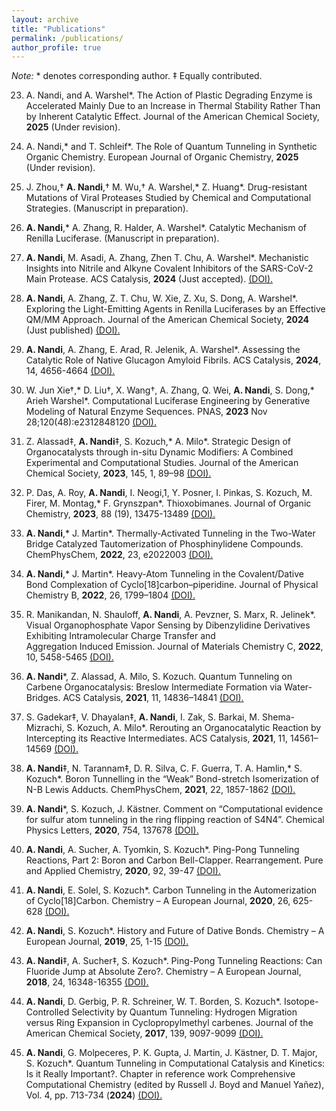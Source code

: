 ```yaml
---
layout: archive
title: "Publications"
permalink: /publications/
author_profile: true
---
```


_Note:_ * denotes corresponding author. ‡ Equally contributed. 

23. A. Nandi, and A. Warshel*.
    The Action of Plastic Degrading Enzyme is Accelerated Mainly Due to an Increase in Thermal Stability Rather Than by        Inherent Catalytic Effect.
    Journal of the American Chemical Society, __2025__ (Under revision).

22. A. Nandi,* and T. Schleif*. 
    The Role of Quantum Tunneling in Synthetic Organic Chemistry.
    European Journal of Organic Chemistry, __2025__ (Under revision).
    
21. J. Zhou,† __A. Nandi__,† M. Wu,† A. Warshel,* Z. Huang*. 
    Drug-resistant Mutations of Viral Proteases Studied by Chemical and Computational Strategies.
    (Manuscript in preparation).

20. __A. Nandi__,* A. Zhang, R. Halder, A. Warshel*.
    Catalytic Mechanism of Renilla Luciferase.
    (Manuscript in preparation).

19. __A. Nandi__, M. Asadi, A. Zhang, Zhen T. Chu, A. Warshel*.
    Mechanistic Insights into Nitrile and Alkyne Covalent Inhibitors of the SARS-CoV-2 Main Protease.
    ACS Catalysis, __2024__ (Just accepted). [(DOI).](https://pubs.acs.org/doi/abs/10.1021/acscatal.4c06020)
    
18. __A. Nandi__, A. Zhang, Z. T. Chu, W. Xie, Z. Xu, S. Dong, A. Warshel*.
    Exploring the Light-Emitting Agents in Renilla Luciferases by an Effective QM/MM Approach.
    Journal of the American Chemical Society, __2024__ (Just published) [(DOI).](https://pubs.acs.org/doi/10.1021/jacs.4c00963)  

17. __A. Nandi__, A. Zhang, E. Arad, R. Jelenik, A. Warshel*.
    Assessing the Catalytic Role of Native Glucagon Amyloid Fibrils.
    ACS Catalysis, __2024__, 14, 4656-4664 [(DOI).](https://pubs.acs.org/doi/10.1021/acscatal.4c00452)

16. W. Jun Xie†,* D. Liu†, X. Wang†, A. Zhang, Q. Wei, __A. Nandi__, S. Dong,* Arieh Warshel*.
    Computational Luciferase Engineering by Generative Modeling of Natural Enzyme Sequences.
    PNAS, __2023__ Nov 28;120(48):e2312848120 [(DOI).](https://www.pnas.org/doi/full/10.1073/pnas.2312848120)

15. Z. Alassad‡, __A. Nandi__‡, S. Kozuch,* A. Milo*.
    Strategic Design of Organocatalysts through in-situ Dynamic Modifiers: A Combined Experimental and Computational 
    Studies.
    Journal of the American Chemical Society, __2023__, 145, 1, 89–98 [(DOI).](https://pubs.acs.org/doi/abs/10.1021/jacs.2c08302)

14. P. Das, A. Roy, __A. Nandi__, I. Neogi,1, Y. Posner, I. Pinkas, S. Kozuch, M. Firer, M. Montag,* F. Grynszpan*. 
    Thioxobimanes.
    Journal of Organic Chemistry, __2023__, 88 (19), 13475-13489 [(DOI).](https://pubs.acs.org/doi/10.1021/acs.joc.3c00873)
   
13. __A. Nandi__,* J. Martin*.
    Thermally-Activated Tunneling in the Two-Water Bridge Catalyzed Tautomerization of Phosphinylidene Compounds.       
    ChemPhysChem, __2022__, 23, e2022003 [(DOI).](https://chemistry-europe.onlinelibrary.wiley.com/doi/10.1002/cphc.202200396) 

12. __A. Nandi__,* J. Martin*.
    Heavy-Atom Tunneling in the Covalent/Dative Bond Complexation of Cyclo[18]carbon–piperidine.
    Journal of Physical Chemistry B, __2022__, 26, 1799–1804 [(DOI).](https://pubs.acs.org/doi/10.1021/acs.jpcb.2c00218)

11. R. Manikandan, N. Shauloff, __A. Nandi__, A. Pevzner, S. Marx, R. Jelinek*.
    Visual Organophosphate Vapor Sensing by Dibenzylidine Derivatives Exhibiting Intramolecular Charge Transfer and    
    Aggregation Induced Emission.
    Journal of Materials Chemistry C, __2022__, 10, 5458-5465 [(DOI).](https://pubs.rsc.org/en/content/articlelanding/2022/tc/d1tc05566f)
    
10. __A. Nandi__*, Z. Alassad, A. Milo, S. Kozuch.
    Quantum Tunneling on Carbene Organocatalysis: Breslow Intermediate Formation via Water-Bridges.
    ACS Catalysis, __2021__, 11, 14836–14841 [(DOI).](https://pubs.acs.org/doi/10.1021/acscatal.1c04475)

 9. S. Gadekar‡, V. Dhayalan‡, __A. Nandi__, I. Zak, S. Barkai, M. Shema-Mizrachi, S. Kozuch, A. Milo*.
    Rerouting an Organocatalytic Reaction by Intercepting its Reactive Intermediates.
    ACS Catalysis, __2021__, 11, 14561–14569 [(DOI).](https://pubs.acs.org/doi/10.1021/acscatal.1c04583)
    
 8. __A. Nandi__‡, N. Tarannam‡, D. R. Silva, C. F. Guerra, T. A. Hamlin,* S. Kozuch*.
    Boron Tunnelling in the “Weak” Bond-stretch Isomerization of N-B Lewis Adducts.
    ChemPhysChem, __2021__, 22, 1857-1862 [(DOI).](https://chemistry-europe.onlinelibrary.wiley.com/doi/10.1002/cphc.202100505)

 7. __A. Nandi__*, S. Kozuch, J. Kästner.
    Comment on “Computational evidence for sulfur atom tunneling in the ring flipping reaction of S4N4”.
    Chemical Physics Letters, __2020__, 754, 137678 [(DOI).](https://www.sciencedirect.com/science/article/pii/S0009261420305935)

 6. __A. Nandi__, A. Sucher, A. Tyomkin, S. Kozuch*.
    Ping-Pong Tunneling Reactions, Part 2: Boron and Carbon Bell-Clapper. 
    Rearrangement. Pure and Applied Chemistry, __2020__, 92, 39-47 [(DOI).](https://www.degruyter.com/document/doi/10.1515/pac-2019-0401/html)
     
 5. __A. Nandi__, E. Solel, S. Kozuch*.
    Carbon Tunneling in the Automerization of Cyclo[18]Carbon.
    Chemistry – A European Journal, __2020__, 26, 625-628 [(DOI).](https://chemistry-europe.onlinelibrary.wiley.com/doi/10.1002/chem.201904929)
     
 4. __A. Nandi__, S. Kozuch*.
    History and Future of Dative Bonds.
    Chemistry – A European Journal, __2019__, 25, 1-15 [(DOI).](https://chemistry-europe.onlinelibrary.wiley.com/doi/10.1002/chem.201903736)

 3. __A. Nandi__‡, A. Sucher‡, S. Kozuch*.
    Ping-Pong Tunneling Reactions: Can Fluoride Jump at Absolute Zero?.
    Chemistry – A European Journal, __2018__, 24, 16348-16355 [(DOI).](https://chemistry-europe.onlinelibrary.wiley.com/doi/10.1002/chem.201802782)
   
 2. __A. Nandi__, D. Gerbig, P. R. Schreiner, W. T. Borden, S. Kozuch*.
    Isotope-Controlled Selectivity by Quantum Tunneling: Hydrogen Migration versus Ring Expansion in Cyclopropylmethyl 
    carbenes.
    Journal of the American Chemical Society, __2017__, 139, 9097-9099 [(DOI).](https://pubs.acs.org/doi/full/10.1021/jacs.7b04593)

 1. __A. Nandi__, G. Molpeceres, P. K. Gupta, J. Martin, J. Kästner, D. T. Major, S. Kozuch*.
    Quantum Tunneling in Computational Catalysis and Kinetics: Is it Really Important?.
    Chapter in reference work Comprehensive Computational Chemistry (edited by Russell J. Boyd and Manuel Yañez), Vol. 4, 
    pp. 713-734 (__2024__) [(DOI).](https://www.sciencedirect.com/science/article/pii/B9780128219782000209?via%3Dihub)

 

